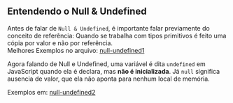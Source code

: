 ## Entendendo o Null & Undefined
Antes de falar de `Null & Undefined`, é importante falar previamente do conceito de referência: Quando se trabalha com tipos primitivos é feito uma cópia por valor e não por referência.  
Melhores Exemplos no arquivo: [null-undefined1](Exemplos/null-undefined1.js)

Agora falando de Null e Undefined, uma variável é dita `undefined` em JavaScript quando ela é declara, mas **não é inicializada**. Já `null` significa ausencia de valor, que ela não aponta para nenhum local de memória.

Exemplos em: [null-undefined2](Exemplos/null-undefined2.js)